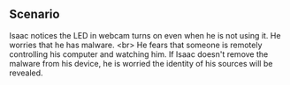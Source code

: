 
## Scenario


Isaac notices the LED in webcam turns on even when he is not using it. He worries that he has malware.
&lt;br&gt;
He fears that someone is remotely controlling his computer and watching him. If Isaac doesn&#39;t remove the malware from his device, he is worried the identity of his sources will be revealed.
